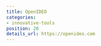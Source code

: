 ```yaml
---
title: OpenIDEO
categories:
- innovative-tools
position: 20
details_url: https://openideo.com
---
```


